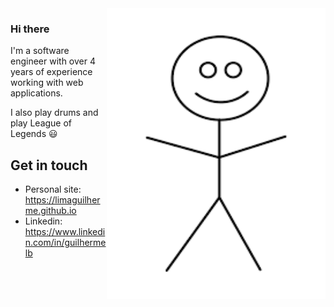 <img align="right" src="https://github.com/LimaGuilherme/LimaGuilherme/blob/master/me.png" width=350px height=465px/>

### Hi there

I'm a software engineer with over 4 years of experience working with web applications.

I also play drums and play League of Legends :smiley:

## Get in touch
- Personal site: https://limaguilherme.github.io
- Linkedin: https://www.linkedin.com/in/guilhermelb
